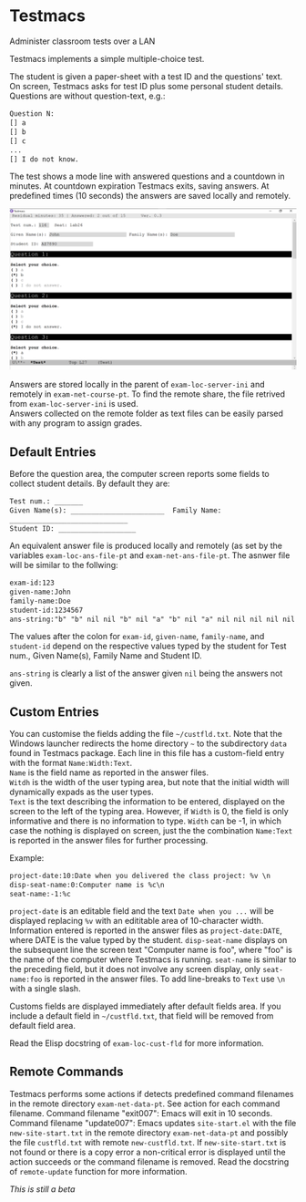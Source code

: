 


<!-- Not supported in GitHub

<style>
body {
    background-color: linen;
}

h1 {
    color: maroon;
    margin-left: 40px;
}

img { width: 100%;
	 
     border:1px solid #021a40;
}

</style>

//-->

# Testmacs
Administer classroom tests over a LAN 


Testmacs implements a simple multiple-choice test.

The student is given a paper-sheet with a test ID and the questions' text.   
On screen, Testmacs asks for test ID plus some  personal student details.
Questions are without question-text, e.g.: 

    Question N:
    [] a
    [] b 
    [] c 
    ... 
    [] I do not know.

The test shows a mode line with answered questions and a countdown in minutes.
At countdown expiration Testmacs exits, saving answers.
At predefined times (10 seconds) the answers are saved locally and remotely.

![](screen.png)


Answers are stored locally in the parent of `exam-loc-server-ini` and remotely in `exam-net-course-pt`.
To find the remote share, the file retrived from `exam-loc-server-ini` is used.   
Answers collected on the remote folder as text files can be easily parsed with any program to assign grades.

## Default Entries
Before the question area, the computer screen reports some fields to collect student details. By default they are:
 
    Test num.: _______
    Given Name(s): _______________________  Family Name: _____________________________
    Student ID: ___________________
 
An equivalent answer file is produced locally and remotely (as set by the variables `exam-loc-ans-file-pt` and `exam-net-ans-file-pt`. The asnwer file will be similar to the follwing:
 
    exam-id:123
    given-name:John
    family-name:Doe
    student-id:1234567
    ans-string:"b" "b" nil nil "b" nil "a" "b" nil "a" nil nil nil nil nil
 
The values after the colon for `exam-id`, `given-name`, `family-name`, and `student-id` depend on the respective values typed by the student for Test num., Given Name(s), Family Name and Student ID. 
 
`ans-string` is clearly a list of the answer given `nil` being the answers not given.
 							       
## Custom Entries
You can customise the fields adding the file `~/custfld.txt`. Note that the Windows launcher redirects the home directory `~` to the subdirectory `data` found in Testmacs package. Each line in this file has a custom-field entry with the format `Name:Width:Text`.    
`Name` is the field name as reported in the answer files.   
`Witdh` is the width of the user typing area, but note that the initial width will dynamically expads as the user types.    
`Text` is the text describing the information to be entered, displayed on the screen to the left of the typing area.  However, if `Width` is 0, the field is only informative and there is no information to type. `Width` can be -1, in which case the nothing is displayed on screen, just the the combination `Name:Text` is reported in the answer files for further processing.

Example:

    project-date:10:Date when you delivered the class project: %v \n
    disp-seat-name:0:Computer name is %c\n
    seat-name:-1:%c
 
`project-date` is an editable field and the text `Date when you ...` will be displayed replacing `%v` with an edititable area of 10-character width. Information entered is reported in the answer files as `project-date:DATE`, where DATE is the value typed by the student. 
`disp-seat-name` displays on the subsequent line the screen text "Computer name is foo", where "foo" is the name of the computer where Testmacs is running. 
`seat-name` is similar to the preceding field, but it does not involve any screen display, only `seat-name:foo` is reported in the answer files.
To add line-breaks to `Text` use `\n` with a single slash.
 
Customs fields are displayed immediately after default fields area. If you include a default field in  `~/custfld.txt`, that field will be removed from default field area.

Read the Elisp docstring of `exam-loc-cust-fld` for more information.

## Remote Commands
Testmacs performs some actions if detects predefined command filenames in the
  remote directory `exam-net-data-pt`. See action for each command filename.
Command filename "exit007": Emacs will exit in 10 seconds.   
Command filename "update007": Emacs updates `site-start.el` with the file `new-site-start.txt`
in the remote directory `exam-net-data-pt` and possibly the file `custfld.txt` with remote `new-custfld.txt`.
If `new-site-start.txt` is not found or there is a copy error a non-critical error is displayed
until the action succeeds or the command filename is removed. Read the docstring of `remote-update` function for more information. 

*This is still a beta*

